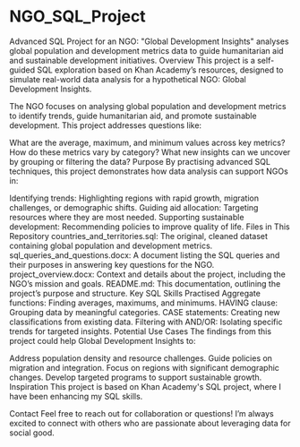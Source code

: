# NGO_SQL_Project
Advanced SQL Project for an NGO: "Global Development Insights" analyses global population and development metrics data to guide humanitarian aid and sustainable development initiatives.
Overview
This project is a self-guided SQL exploration based on Khan Academy’s resources, designed to simulate real-world data analysis for a hypothetical NGO: Global Development Insights.

The NGO focuses on analysing global population and development metrics to identify trends, guide humanitarian aid, and promote sustainable development. This project addresses questions like:

What are the average, maximum, and minimum values across key metrics?
How do these metrics vary by category?
What new insights can we uncover by grouping or filtering the data?
Purpose
By practising advanced SQL techniques, this project demonstrates how data analysis can support NGOs in:

Identifying trends: Highlighting regions with rapid growth, migration challenges, or demographic shifts.
Guiding aid allocation: Targeting resources where they are most needed.
Supporting sustainable development: Recommending policies to improve quality of life.
Files in This Repository
countries_and_territories.sql: The original, cleaned dataset containing global population and development metrics.
sql_queries_and_questions.docx: A document listing the SQL queries and their purposes in answering key questions for the NGO.
project_overview.docx: Context and details about the project, including the NGO’s mission and goals.
README.md: This documentation, outlining the project’s purpose and structure.
Key SQL Skills Practised
Aggregate functions: Finding averages, maximums, and minimums.
HAVING clause: Grouping data by meaningful categories.
CASE statements: Creating new classifications from existing data.
Filtering with AND/OR: Isolating specific trends for targeted insights.
Potential Use Cases
The findings from this project could help Global Development Insights to:

Address population density and resource challenges.
Guide policies on migration and integration.
Focus on regions with significant demographic changes.
Develop targeted programs to support sustainable growth.
Inspiration
This project is based on Khan Academy's SQL project, where I have been enhancing my SQL skills.

Contact
Feel free to reach out for collaboration or questions! I’m always excited to connect with others who are passionate about leveraging data for social good.
